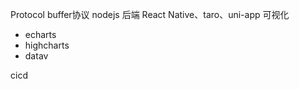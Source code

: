 Protocol buffer协议
nodejs 后端
React Native、taro、uni-app
可视化
  - echarts
  - highcharts
  - datav

cicd


<!-- 管理经验 -->
